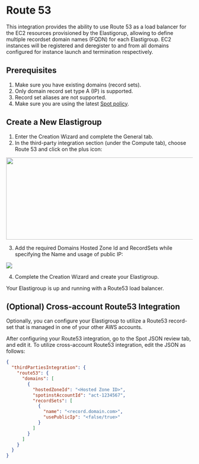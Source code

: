 # Route 53

This integration provides the ability to use Route 53 as a load balancer for the EC2 resources provisioned by the Elastigorup, allowing to define multiple recordset domain names (FQDN) for each Elastigroup. EC2 instances will be registered and deregister to and from all domains configured for instance launch and termination respectively.

## Prerequisites

1. Make sure you have existing domains (record sets).
2. Only domain record set type A (IP) is supported.
3. Record set aliases are not supported.
4. Make sure you are using the latest [Spot policy](administration/api/spot-policy-in-aws).

## Create a New Elastigroup

1. Enter the Creation Wizard and complete the General tab.
2. In the third-party integration section (under the Compute tab), choose Route 53 and click on the plus icon:

<img src="/elastigroup/_media/route53-01.png" width="600" height="222" />

3. Add the required Domains Hosted Zone Id and RecordSets while specifying the Name and usage of public IP:

<img src="/elastigroup/_media/route53-02.png" />

4. Complete the Creation Wizard and create your Elastigroup.

Your Elastigroup is up and running with a Route53 load balancer.

## (Optional) Cross-account Route53 Integration

Optionally, you can configure your Elastigroup to utilize a Route53 record-set that is managed in one of your other AWS accounts.

After configuring your Route53 integration, go to the Spot JSON review tab, and edit it.
To utilize cross-account Route53 integration, edit the JSON as follows:

```json
{
  "thirdPartiesIntegration": {
    "route53": {
      "domains": [
        {
          "hostedZoneId": "<Hosted Zone ID>",
          "spotinstAccountId": "act-1234567",
          "recordSets": [
            {
              "name": "<record.domain.com>",
              "usePublicIp": "<false/true>"
            }
          ]
        }
      ]
    }
  }
}
```

